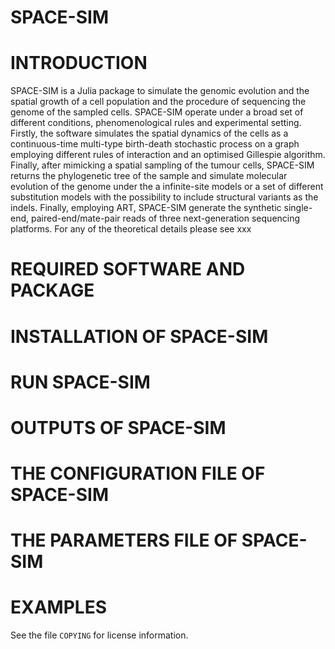 # SPACE-SIM
# INTRODUCTION 
SPACE-SIM is a Julia package to simulate the genomic evolution and the spatial growth of a cell population and the procedure of sequencing the genome of the sampled cells. SPACE-SIM operate under a broad set of different conditions, phenomenological rules and experimental setting.
Firstly, the software simulates the spatial dynamics of the cells as a continuous-time multi-type birth-death stochastic process on a graph employing different rules of interaction and an optimised Gillespie algorithm. 
Finally, after mimicking a spatial sampling of the tumour cells, SPACE-SIM  returns the phylogenetic tree of the sample and simulate molecular evolution of the genome under the a infinite-site models or a set of different substitution models  with the possibility to include structural variants as the indels. Finally, employing ART, SPACE-SIM   generate the  synthetic  single-end, paired-end/mate-pair reads of three  next-generation sequencing platforms.
For any of the theoretical details please see xxx
 
# REQUIRED  SOFTWARE AND PACKAGE



# INSTALLATION OF SPACE-SIM

# RUN SPACE-SIM

# OUTPUTS OF SPACE-SIM

# THE CONFIGURATION FILE OF SPACE-SIM


# THE PARAMETERS FILE OF SPACE-SIM


# EXAMPLES






See the file `COPYING` for license information.

